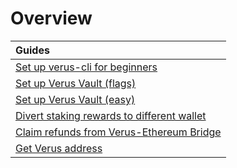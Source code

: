 # Overview

| Guides | 
| :----------------------- |
| [Set up verus-cli for beginners](/guides/setup-cli/) | 
| [Set up Verus Vault (flags)](/guides/setup-vault/) | 
| [Set up Verus Vault (easy)](/guides/setup-vault-v2/) | 
| [Divert staking rewards to different wallet](/guides/divert-rewards/)     |
| [Claim refunds from Verus-Ethereum Bridge](/guides/refunds/) |
| [Get Verus address](/guides/getwallet/)
